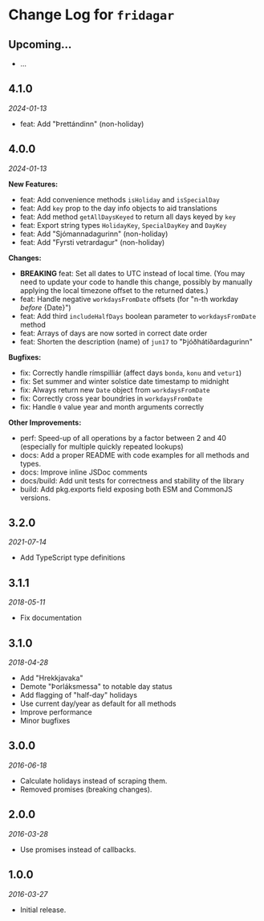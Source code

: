 # Change Log for `fridagar`

## Upcoming...

- ... <!-- Add new lines here. -->

## 4.1.0

_2024-01-13_

- feat: Add "Þrettándinn" (non-holiday)

## 4.0.0

_2024-01-13_

**New Features:**

- feat: Add convenience methods `isHoliday` and `isSpecialDay`
- feat: Add `key` prop to the day info objects to aid translations
- feat: Add method `getAllDaysKeyed` to return all days keyed by `key`
- feat: Export string types `HolidayKey`, `SpecialDayKey` and `DayKey`
- feat: Add "Sjómannadagurinn" (non-holiday)
- feat: Add "Fyrsti vetrardagur" (non-holiday)

**Changes:**

- **BREAKING** feat: Set all dates to UTC instead of local time. (You may
  need to update your code to handle this change, possibly by manually
  applying the local timezone offset to the returned dates.)
- feat: Handle negative `workdaysFromDate` offsets (for "n-th workday
  _before_ {Date}")
- feat: Add third `includeHalfDays` boolean parameter to
  `workdaysFromDate` method
- feat: Arrays of days are now sorted in correct date order
- feat: Shorten the description (name) of `jun17` to "Þjóðhátíðardagurinn"

**Bugfixes:**

- fix: Correctly handle rímspilliár (affect days `bonda`, `konu` and
  `vetur1`)
- fix: Set summer and winter solstice date timestamp to midnight
- fix: Always return new `Date` object from `workdaysFromDate`
- fix: Correctly cross year boundries in `workdaysFromDate`
- fix: Handle `0` value year and month arguments correctly

**Other Improvements:**

- perf: Speed-up of all operations by a factor between 2 and 40
  (especially for multiple quickly repeated lookups)
- docs: Add a proper README with code examples for all methods and types.
- docs: Improve inline JSDoc comments
- docs/build: Add unit tests for correctness and stability of the library
- build: Add pkg.exports field exposing both ESM and CommonJS versions.

## 3.2.0

_2021-07-14_

- Add TypeScript type definitions

## 3.1.1

_2018-05-11_

- Fix documentation

## 3.1.0

_2018-04-28_

- Add "Hrekkjavaka"
- Demote "Þorláksmessa" to notable day status
- Add flagging of "half-day" holidays
- Use current day/year as default for all methods
- Improve performance
- Minor bugfixes

## 3.0.0

_2016-06-18_

- Calculate holidays instead of scraping them.
- Removed promises (breaking changes).

## 2.0.0

_2016-03-28_

- Use promises instead of callbacks.

## 1.0.0

_2016-03-27_

- Initial release.
